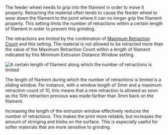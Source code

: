 The feeder wheel needs to grip into the filament in order to move it properly. Retracting the material often tends to cause the feeder wheel to wear down the filament to the point where it can no longer grip the filament properly. This setting limits the number of retractions within a certain length of filament in order to prevent this grinding.

The retractions are limited by the combination of [Maximum Retraction Count](retraction_count_max.md) and this setting. The material is not allowed to be retracted more than the value of the Maximum Retraction Count within a length of filament indicated by this Minimum Extrusion Distance Window setting.

![A certain length of filament along which the number of retractions is limited](images/retraction_count_max.svg)

The length of filament during which the number of retractions is limited is a sliding window. For instance, with a window length of 3mm and a maximum retraction count of 10, this means that a new retraction is allowed as soon as the 10th retraction previous was made farther than 3mm back on the filament.

Increasing the length of the extrusion window effectively reduces the number of retractions. This makes the print more reliable, but increases the amount of stringing and blobs on the surface. This is especially useful for softer materials that are more sensitive to grinding.